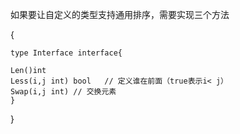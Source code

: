 如果要让自定义的类型支持通用排序，需要实现三个方法


{

    type Interface interface{

    Len()int
    Less(i,j int) bool   // 定义谁在前面（true表示i< j）
    Swap(i,j int) // 交换元素
    }
}